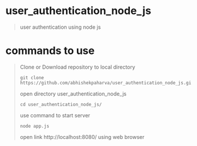 # user_authentication_node_js
> user authentication using node js

# commands to use
> Clone or Download repository to local directory
> ```
> git clone https://github.com/abhishekpaharva/user_authentication_node_js.git
> ```
> open directory user_authentication_node_js
> ```
> cd user_authentication_node_js/
> ```
> use command to start server
> ```
> node app.js
> ```
> open link http://localhost:8080/ using web browser
